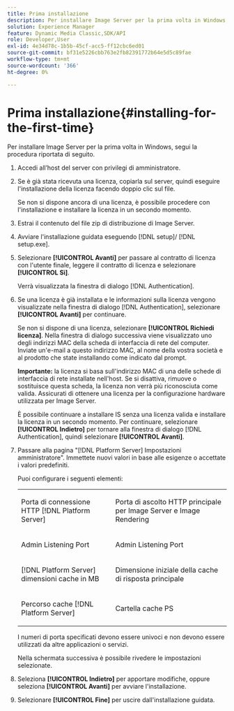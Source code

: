 ```yaml
---
title: Prima installazione
description: Per installare Image Server per la prima volta in Windows, segui la procedura riportata di seguito.
solution: Experience Manager
feature: Dynamic Media Classic,SDK/API
role: Developer,User
exl-id: 4e34d78c-1b5b-45cf-acc5-ff12cbc6ed01
source-git-commit: bf31e5226cbb763e2fb82391772b64e5d5c89fae
workflow-type: tm+mt
source-wordcount: '366'
ht-degree: 0%

---
```


# Prima installazione{#installing-for-the-first-time}

Per installare Image Server per la prima volta in Windows, segui la procedura riportata di seguito.

1. Accedi all’host del server con privilegi di amministratore.
1. Se è già stata ricevuta una licenza, copiarla sul server, quindi eseguire l&#39;installazione della licenza facendo doppio clic sul file.

   Se non si dispone ancora di una licenza, è possibile procedere con l&#39;installazione e installare la licenza in un secondo momento.

1. Estrai il contenuto del file zip di distribuzione di Image Server.
1. Avviare l&#39;installazione guidata eseguendo [!DNL setup]/ [!DNL setup.exe].
1. Selezionare **[!UICONTROL Avanti]** per passare al contratto di licenza con l&#39;utente finale, leggere il contratto di licenza e selezionare **[!UICONTROL Sì]**.

   Verrà visualizzata la finestra di dialogo [!DNL Authentication].
1. Se una licenza è già installata e le informazioni sulla licenza vengono visualizzate nella finestra di dialogo [!DNL Authentication], selezionare **[!UICONTROL Avanti]** per continuare.

   Se non si dispone di una licenza, selezionare **[!UICONTROL Richiedi licenza]**. Nella finestra di dialogo successiva viene visualizzato uno degli indirizzi MAC della scheda di interfaccia di rete del computer. Inviate un&#39;e-mail a questo indirizzo MAC, al nome della vostra società e al prodotto che state installando come indicato dal prompt.

   **Importante:** la licenza si basa sull&#39;indirizzo MAC di una delle schede di interfaccia di rete installate nell&#39;host. Se si disattiva, rimuove o sostituisce questa scheda, la licenza non verrà più riconosciuta come valida. Assicurati di ottenere una licenza per la configurazione hardware utilizzata per Image Server.

   È possibile continuare a installare IS senza una licenza valida e installare la licenza in un secondo momento. Per continuare, selezionare **[!UICONTROL Indietro]** per tornare alla finestra di dialogo [!DNL Authentication], quindi selezionare **[!UICONTROL Avanti]**.
1. Passare alla pagina &quot;[!DNL Platform Server] Impostazioni amministratore&quot;. Immettete nuovi valori in base alle esigenze o accettate i valori predefiniti.

   Puoi configurare i seguenti elementi:

   <table id="table_AA5D7674BBBE4AD4B373066AEF413FFD"> 
   <tbody> 
   <tr> 
      <td> <p> Porta di connessione HTTP [!DNL Platform Server] </p> </td>
      <td> <p>Porta di ascolto HTTP principale per Image Server e Image Rendering </p> </td>
   </tr> 
   <tr> 
      <td> <p> Admin Listening Port </p> </td>
      <td> <p>Admin Listening Port </p> </td>
   </tr> 
   <tr> 
      <td> <p> [!DNL Platform Server] dimensioni cache in MB </p> </td>
      <td> <p>Dimensione iniziale della cache di risposta principale </p> </td>
   </tr>
   <tr> 
      <td> <p> Percorso cache [!DNL Platform Server] </p> </td>
      <td> <p>Cartella cache PS </p> </td>
   </tr>
   </tbody>
   </table>

   I numeri di porta specificati devono essere univoci e non devono essere utilizzati da altre applicazioni o servizi.

   Nella schermata successiva è possibile rivedere le impostazioni selezionate.

1. Seleziona **[!UICONTROL Indietro]** per apportare modifiche, oppure seleziona **[!UICONTROL Avanti]** per avviare l&#39;installazione.

1. Selezionare **[!UICONTROL Fine]** per uscire dall&#39;installazione guidata.
